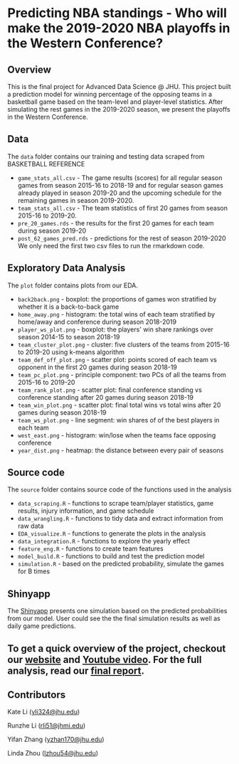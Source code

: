 # Predicting NBA standings  - Who will make the 2019-2020 NBA playoffs in the Western Conference?


## Overview
This is the final project for Advanced Data Science @ JHU. This project built a prediction model for winning percentage of the opposing teams in a basketball game based on the team-level and player-level statistics. After simulating the rest games in the 2019-2020 season, we present the playoffs in the Western Conference.


## Data
The `data` folder contains our training and testing data scraped from BASKETBALL REFERENCE
* `game_stats_all.csv` - The game results (scores) for all regular season games from season 2015-16 to 2018-19 and for regular season games already played in season 2019-20 and the upcoming schedule for the remaining games in season 2019-2020.
* `team_stats_all.csv` - The team statistics of first 20 games from season 2015-16 to 2019-20.
* `pre_20_games.rds` - the results for the first 20 games for each team during season 2019-20
* `post_62_games_pred.rds` - predictions for the rest of season 2019-2020
We only need the first two csv files to run the rmarkdown code.

## Exploratory Data Analysis
The `plot` folder contains plots from our EDA.
* `back2back.png` - boxplot: the proportions of games won stratified by whether it is a back-to-back game
* `home_away.png` - histogram: the total wins of each team stratified by home/away and conference during season 2018-2019
* `player_ws_plot.png` - boxplot: the players' win share rankings over season 2014-15 to season 2018-19
* `team_cluster_plot.png` - cluster: five clusters of the teams from 2015-16 to 2019-20 using k-means algorithm
* `team_def_off_plot.png` - scatter plot: points scored of each team vs opponent in the first 20 games during season 2018-19
* `team_pc_plot.png` - principle component: two PCs of all the teams from 2015-16 to 2019-20
* `team_rank_plot.png` - scatter plot: final conference standing vs conference standing after 20 games during season 2018-19
* `team_win_plot.png` - scatter plot: final total wins vs total wins after 20 games during season 2018-19
* `team_ws_plot.png` - line segment: win shares of of the best players in each team
* `west_east.png` - histogram: win/lose when the teams face opposing conference
* `year_dist.png` - heatmap: the distance between every pair of seasons

## Source code
The `source` folder contains source code of the functions used in the analysis
* `data_scraping.R` - functions to scrape team/player statistics, game results, injury information, and game schedule
* `data_wrangling.R` - functions to tidy data and extract information from raw data
* `EDA_visualize.R` - functions to generate the plots in the analysis
* `data_integration.R` - functions to explore the yearly effect
* `feature_eng.R` - functions to create team features
* `model_build.R` - functions to build and test the prediction model
* `simulation.R` - based on the predicted probability, simulate the games for B times


## Shinyapp

The [Shinyapp](https://kate-yueyi-li.shinyapps.io/nba_simulation_shiny/) presents one simulation based on the predicted probabilities from our model. User could see the the final simulation results as well as daily game predictions.


## To get a quick overview of the project, checkout our [website](https://advds71x.github.io/NBAproj/) and [Youtube video](https://www.youtube.com/watch?v=nkDTnJeeuJs&feature=youtu.be). For the full analysis, read our [final report](https://advds71x.github.io/nba_data_analysis/description).

## Contributors
Kate Li (yli324@jhu.edu)

Runzhe Li (rli51@jhmi.edu)

Yifan Zhang (yzhan170@jhu.edu)

Linda Zhou (lzhou54@jhu.edu)

